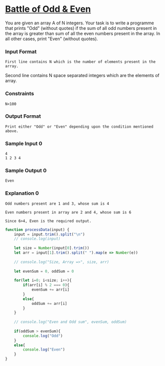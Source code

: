 # [Battle of Odd & Even](https://www.hackerrank.com/contests/cohort-3-module-1-1-2/challenges/battle-of-odd-even)

You are given an array A of N integers. Your task is to write a programme that prints "Odd" (without quotes) if the sum of all odd numbers present in the array is greater than sum of all the even numbers present in the array. In all other cases, print "Even" (without quotes).

### Input Format

```
First line contains N which is the number of elements present in the array.
```

Second line contains N space separated integers which are the elements of array.

### Constraints

```
N<100
```

### Output Format

```
Print either "Odd" or "Even" depending upon the condition mentioned above.
```

### Sample Input 0

```
4
1 2 3 4
```

### Sample Output 0

```
Even
```

### Explanation 0

```
Odd numbers present are 1 and 3, whose sum is 4

Even numbers present in array are 2 and 4, whose sum is 6

Since 6>4, Even is the required output.
```

```javascript
function processData(input) {
    input = input.trim().split("\n")
    // console.log(input)
    
    let size = Number(input[0].trim())
    let arr = input[1].trim().split(" ").map(e => Number(e))
    
    // console.log("Size, Array =>", size, arr)
    
    let evenSum = 0, oddSum = 0
    
    for(let i=0; i<size; i++){
        if(arr[i] % 2 === 0){
            evenSum += arr[i]
        }
        else{
            oddSum += arr[i]
        }
    }
    
    // console.log("Even and Odd sum", evenSum, oddSum)
    
    if(oddSum > evenSum){
        console.log("Odd")
    }
    else{
        console.log("Even")
    }
} 
```
